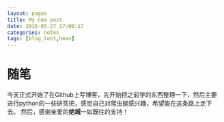 ```yaml
---
layout: pages
title: My new post
date: 2016-05-27 17:00:17
categories: notes
tags: [blog_test,hexo]
---
```


# 随笔
今天正式开始了在Github上写博客，先开始把之前学的东西整理一下，然后主要进行python的一些研究把，感觉自己对爬虫挺感兴趣，希望能在这条路上走下去。
然后，感谢亲爱的**绝城**一如既往的支持！
